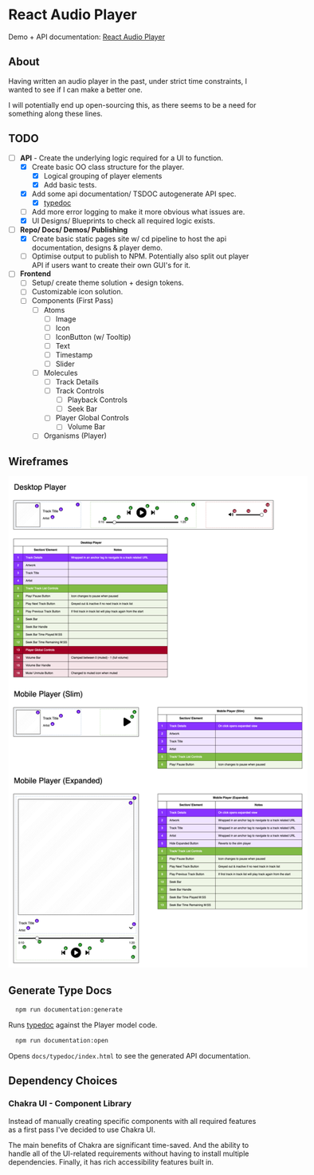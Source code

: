 # React Audio Player

Demo + API documentation: [React Audio Player](https://jonnypickard.github.io/react-audio-player)

## About

Having written an audio player in the past, under strict time constraints, I wanted to see if I can make a better one.

I will potentially end up open-sourcing this, as there seems to be a need for something along these lines.

## TODO

- [ ] **API** - Create the underlying logic required for a UI to function.
  - [x] Create basic OO class structure for the player.
    - [x] Logical grouping of player elements
    - [x] Add basic tests.
  - [x] Add some api documentation/ TSDOC autogenerate API spec.
    - [x] [typedoc](https://typedoc.org/)
  - [ ] Add more error logging to make it more obvious what issues are.
  - [x] UI Designs/ Blueprints to check all required logic exists.
- [ ] **Repo/ Docs/ Demos/ Publishing**
  - [x] Create basic static pages site w/ cd pipeline to host the api documentation, designs & player demo.
  - [ ] Optimise output to publish to NPM. Potentially also split out player API if users want to create their own GUI's for it.
- [ ] **Frontend**
  - [ ] Setup/ create theme solution + design tokens.
  - [ ] Customizable icon solution.
  - [ ] Components (First Pass)
    - [ ] Atoms
      - [ ] Image
      - [ ] Icon
      - [ ] IconButton (w/ Tooltip)
      - [ ] Text
      - [ ] Timestamp
      - [ ] Slider
    - [ ] Molecules
      - [ ] Track Details
      - [ ] Track Controls
        - [ ] Playback Controls
        - [ ] Seek Bar
      - [ ] Player Global Controls
        - [ ] Volume Bar
    - [ ] Organisms (Player)

## Wireframes

<p align="center">
  <img src="./docs/designs/ReactAudioPlayer.drawio.png" alt="Wireframes" style="max-width:600px;">
</p>

## Generate Type Docs

```sh
  npm run documentation:generate
```

Runs [typedoc](https://typedoc.org/) against the Player model code.

```sh
  npm run documentation:open
```

Opens `docs/typedoc/index.html` to see the generated API documentation.

## Dependency Choices

### Chakra UI - Component Library

Instead of manually creating specific components with all required features as a first pass I've decided to use Chakra UI.

The main benefits of Chakra are significant time-saved. And the ability to handle all of the UI-related requirements without having to install multiple dependencies. Finally, it has rich accessibility features built in.
